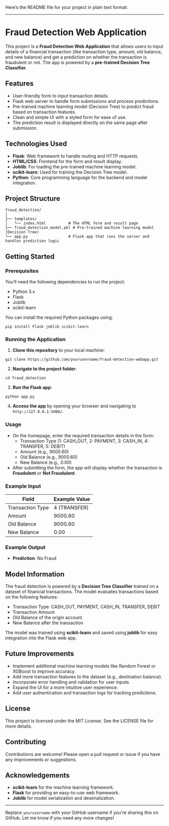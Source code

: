 Here’s the README file for your project in plain text format:

---

# Fraud Detection Web Application

This project is a **Fraud Detection Web Application** that allows users to input details of a financial transaction (like transaction type, amount, old balance, and new balance) and get a prediction on whether the transaction is fraudulent or not. The app is powered by a **pre-trained Decision Tree Classifier**.

## Features

- User-friendly form to input transaction details.
- Flask web server to handle form submissions and process predictions.
- Pre-trained machine learning model (Decision Tree) to predict fraud based on transaction features.
- Clean and simple UI with a styled form for ease of use.
- The prediction result is displayed directly on the same page after submission.

## Technologies Used

- **Flask**: Web framework to handle routing and HTTP requests.
- **HTML/CSS**: Frontend for the form and result display.
- **Joblib**: For loading the pre-trained machine learning model.
- **scikit-learn**: Used for training the Decision Tree model.
- **Python**: Core programming language for the backend and model integration.

## Project Structure

```
fraud_detection/
│
├── templates/
│   └── index.html          # The HTML form and result page
├── fraud_detection_model.pkl # Pre-trained machine learning model (Decision Tree)
└── app.py                  # Flask app that runs the server and handles prediction logic
```

## Getting Started

### Prerequisites

You’ll need the following dependencies to run the project:

- Python 3.x
- Flask
- Joblib
- scikit-learn

You can install the required Python packages using:

```
pip install Flask joblib scikit-learn
```

### Running the Application

1. **Clone this repository** to your local machine:

```
git clone https://github.com/yourusername/fraud-detection-webapp.git
```

2. **Navigate to the project folder**:

```
cd fraud_detection
```

3. **Run the Flask app**:

```
python app.py
```

4. **Access the app** by opening your browser and navigating to `http://127.0.0.1:5000/`.

### Usage

- On the homepage, enter the required transaction details in the form:
  - Transaction Type (1: CASH_OUT, 2: PAYMENT, 3: CASH_IN, 4: TRANSFER, 5: DEBIT)
  - Amount (e.g., 9000.60)
  - Old Balance (e.g., 9000.60)
  - New Balance (e.g., 0.00)
- After submitting the form, the app will display whether the transaction is **Fraudulent** or **Not Fraudulent**.

### Example Input

| Field           | Example Value |
|-----------------|---------------|
| Transaction Type| 4 (TRANSFER)  |
| Amount          | 9000.60       |
| Old Balance     | 9000.60       |
| New Balance     | 0.00          |

### Example Output

- **Prediction**: No Fraud

## Model Information

The fraud detection is powered by a **Decision Tree Classifier** trained on a dataset of financial transactions. The model evaluates transactions based on the following features:

- Transaction Type: CASH_OUT, PAYMENT, CASH_IN, TRANSFER, DEBIT
- Transaction Amount
- Old Balance of the origin account
- New Balance after the transaction

The model was trained using **scikit-learn** and saved using **joblib** for easy integration into the Flask web app.

## Future Improvements

- Implement additional machine learning models like Random Forest or XGBoost to improve accuracy.
- Add more transaction features to the dataset (e.g., destination balance).
- Incorporate error handling and validation for user inputs.
- Expand the UI for a more intuitive user experience.
- Add user authentication and transaction logs for tracking predictions.

## License

This project is licensed under the MIT License. See the LICENSE file for more details.

## Contributing

Contributions are welcome! Please open a pull request or issue if you have any improvements or suggestions.

## Acknowledgements

- **scikit-learn** for the machine learning framework.
- **Flask** for providing an easy-to-use web framework.
- **Joblib** for model serialization and deserialization.

---

Replace `yourusername` with your GitHub username if you're sharing this on GitHub. Let me know if you need any more changes!

